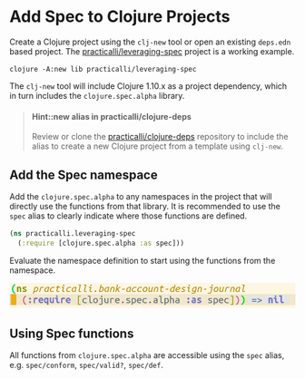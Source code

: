 # Add Spec to Clojure Projects
Create a Clojure project using the `clj-new` tool or open an existing `deps.edn` based project.  The [practicalli/leveraging-spec](https://github.com/practicalli/leveraging-spec) project is a working example.

```shell
clojure -A:new lib practicalli/leveraging-spec
```
The `clj-new` tool will include Clojure 1.10.x as a project dependency, which in turn includes the `clojure.spec.alpha` library.

> #### Hint::new alias in practicalli/clojure-deps
> Review or clone the [practicalli/clojure-deps](https://github.com/practicalli/clojure-deps-edn#creating-projects-from-templates) repository to include the alias to create a new Clojure project from a template using `clj-new`.


## Add the Spec namespace
Add the `clojure.spec.alpha` to any namespaces in the project that will directly use the functions from that library.  It is recommended to use the `spec` alias to clearly indicate where those functions are defined.

```clojure
(ns practicalli.leveraging-spec
  (:require [clojure.spec.alpha :as spec]))
```

Evaluate the namespace definition to start using the functions from the namespace.

![Clojure project - reqiure namespace and evaluate](/images/clojure-editor-spec-require-evaluated.png)


## Using Spec functions
All functions from `clojure.spec.alpha` are accessible using the `spec` alias, e.g. `spec/conform`, `spec/valid?`, `spec/def`.
